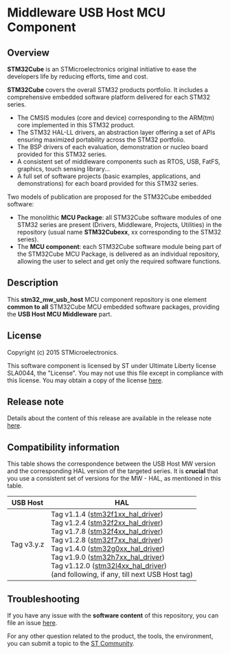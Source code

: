 # Middleware USB Host MCU Component

## Overview

**STM32Cube** is an STMicroelectronics original initiative to ease the developers life by reducing efforts, time and cost.

**STM32Cube** covers the overall STM32 products portfolio. It includes a comprehensive embedded software platform delivered for each STM32 series.
   * The CMSIS modules (core and device) corresponding to the ARM(tm) core implemented in this STM32 product.
   * The STM32 HAL-LL drivers, an abstraction layer offering a set of APIs ensuring maximized portability across the STM32 portfolio.
   * The BSP drivers of each evaluation, demonstration or nucleo board provided for this STM32 series.
   * A consistent set of middleware components such as RTOS, USB, FatFS, graphics, touch sensing library...
   * A full set of software projects (basic examples, applications, and demonstrations) for each board provided for this STM32 series.

Two models of publication are proposed for the STM32Cube embedded software:
   * The monolithic **MCU Package**: all STM32Cube software modules of one STM32 series are present (Drivers, Middleware, Projects, Utilities) in the repository (usual name **STM32Cubexx**, xx corresponding to the STM32 series).
   * The **MCU component**: each STM32Cube software module being part of the STM32Cube MCU Package, is delivered as an individual repository, allowing the user to select and get only the required software functions.

## Description

This **stm32_mw_usb_host** MCU component repository is one element **common to all** STM32Cube MCU embedded software packages, providing the **USB Host MCU Middleware** part.

## License

Copyright (c) 2015 STMicroelectronics.

This software component is licensed by  ST under Ultimate Liberty license SLA0044, the "License". You may not use this file except in compliance with this license. You may obtain a copy of the license [here](https://www.st.com/SLA0044).

## Release note

Details about the content of this release are available in the release note [here](https://htmlpreview.github.io/?https://github.com/STMicroelectronics/stm32_mw_usb_host/blob/master/Release_Notes.html).

## Compatibility information

This table shows the correspondence between the USB Host MW version and the corresponding HAL version of the targeted series. It is **crucial** that you use a consistent set of versions for the MW - HAL, as mentioned in this table.

USB Host | HAL |
---------- | ---------- |
Tag v3.y.z | Tag v1.1.4 ([stm32f1xx_hal_driver](https://github.com/STMicroelectronics/stm32f1xx_hal_driver))<br>Tag v1.2.4 ([stm32f2xx_hal_driver](https://github.com/STMicroelectronics/stm32f2xx_hal_driver))<br>Tag v1.7.8 ([stm32f4xx_hal_driver](https://github.com/STMicroelectronics/stm32f4xx_hal_driver))<br>Tag v1.2.8 ([stm32f7xx_hal_driver](https://github.com/STMicroelectronics/stm32f7xx_hal_driver))<br>Tag v1.4.0 ([stm32g0xx_hal_driver](https://github.com/STMicroelectronics/stm32g0xx_hal_driver))<br>Tag v1.9.0 ([stm32h7xx_hal_driver](https://github.com/STMicroelectronics/stm32h7xx_hal_driver))<br>Tag v1.12.0 ([stm32l4xx_hal_driver](https://github.com/STMicroelectronics/stm32l4xx_hal_driver))<br>(and following, if any, till next USB Host tag)

## Troubleshooting

If you have any issue with the **software content** of this repository, you can file an issue [here](https://github.com/STMicroelectronics/stm32_mw_usb_host/issues/new/choose).

For any other question related to the product, the tools, the environment, you can submit a topic to the [ST Community](https://community.st.com/s/).
